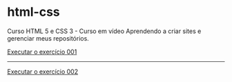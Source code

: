 <h1>html-css</h1>
    Curso HTML 5 e CSS 3 - Curso em vídeo
    Aprendendo a criar sites e gerenciar meus repositórios.

<a href="https://gabrielaplinski.github.io/html-css/exercicios/ex001/index.html">Executar o exercício 001</a>
<hr>
<a href="https://gabrielaplinski.github.io/html-css/exercicios/ex002/index.html">Executar o exercício 002</a>
